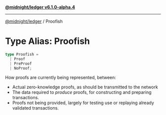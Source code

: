 [**@midnight/ledger v6.1.0-alpha.4**](../README.md)

***

[@midnight/ledger](../globals.md) / Proofish

# Type Alias: Proofish

```ts
type Proofish = 
  | Proof
  | PreProof
  | NoProof;
```

How proofs are currently being represented, between:
- Actual zero-knowledge proofs, as should be transmitted to the network
- The data required to *produce* proofs, for constructing and preparing
  transactions.
- Proofs not being provided, largely for testing use or replaying already
  validated transactions.
